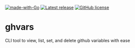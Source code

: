 [![made-with-Go](https://img.shields.io/badge/Made%20with-Go-1f425f.svg)](https://go.dev/)
[![Latest release](https://badgen.net/github/release/arnoldj-devops/ghvars)](https://github.com/arnoldj-devops/ghvars/releases)
[![GitHub license](https://img.shields.io/github/license/arnoldj-devops/ghvars.svg)](https://github.com/arnoldj-devops/ghvars/blob/master/LICENSE)

# ghvars
CLI tool to view, list, set, and delete github variables with ease
